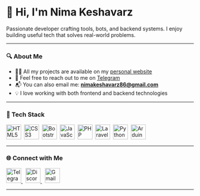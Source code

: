 <h1 align="left">👋 Hi, I'm Nima Keshavarz</h1>

<p align="left">
  Passionate developer crafting tools, bots, and backend systems. I enjoy building useful tech that solves real-world problems.
</p>

---

### 🔍 About Me

- 👨‍💻 All my projects are available on my [personal website](https://nimazerobit.ir)  
- 💬 Feel free to reach out to me on [Telegram](https://t.me/nimazerobit)  
- 📬 You can also email me: **nimakeshavarz86@gmail.com**  
- 💡 I love working with both frontend and backend technologies

---

### 🧰 Tech Stack

<div align="left">
  <img src="https://cdn.jsdelivr.net/gh/devicons/devicon/icons/html5/html5-original.svg" title="HTML5" alt="HTML5" width="40" height="40"/>&nbsp;
  <img src="https://cdn.jsdelivr.net/gh/devicons/devicon/icons/css3/css3-original.svg" title="CSS3" alt="CSS3" width="40" height="40"/>&nbsp;
  <img src="https://cdn.jsdelivr.net/gh/devicons/devicon/icons/bootstrap/bootstrap-original.svg" title="Bootstrap" alt="Bootstrap" width="40" height="40"/>&nbsp;
  <img src="https://cdn.jsdelivr.net/gh/devicons/devicon/icons/javascript/javascript-original.svg" title="JavaScript" alt="JavaScript" width="40" height="40"/>&nbsp;
  <img src="https://cdn.jsdelivr.net/gh/devicons/devicon/icons/php/php-original.svg" title="PHP" alt="PHP" width="40" height="40"/>&nbsp;
  <img src="https://cdn.jsdelivr.net/gh/devicons/devicon/icons/laravel/laravel-plain.svg" title="Laravel" alt="Laravel" width="40" height="40"/>&nbsp;
  <img src="https://cdn.jsdelivr.net/gh/devicons/devicon/icons/python/python-original.svg" title="Python" alt="Python" width="40" height="40"/>&nbsp;
  <img src="https://cdn.jsdelivr.net/gh/devicons/devicon/icons/arduino/arduino-original.svg" title="Arduino" alt="Arduino" width="40" height="40"/>
</div>

---

### 🌐 Connect with Me

<div align="left">
  <a href="https://t.me/nimazerobit" target="_blank">
    <img src="https://raw.githubusercontent.com/maurodesouza/profile-readme-generator/master/src/assets/icons/social/telegram/default.svg" width="40" height="40" alt="Telegram"/>
  </a>&nbsp;
  <a href="https://discord.gg/jKh6UttcM8" target="_blank">
    <img src="https://raw.githubusercontent.com/maurodesouza/profile-readme-generator/master/src/assets/icons/social/discord/default.svg" width="40" height="40" alt="Discord"/>
  </a>&nbsp;
  <a href="mailto:nimakeshavarz86@gmail.com" target="_blank">
    <img src="https://raw.githubusercontent.com/maurodesouza/profile-readme-generator/master/src/assets/icons/social/gmail/default.svg" width="40" height="40" alt="Gmail"/>
  </a>
</div>

---

